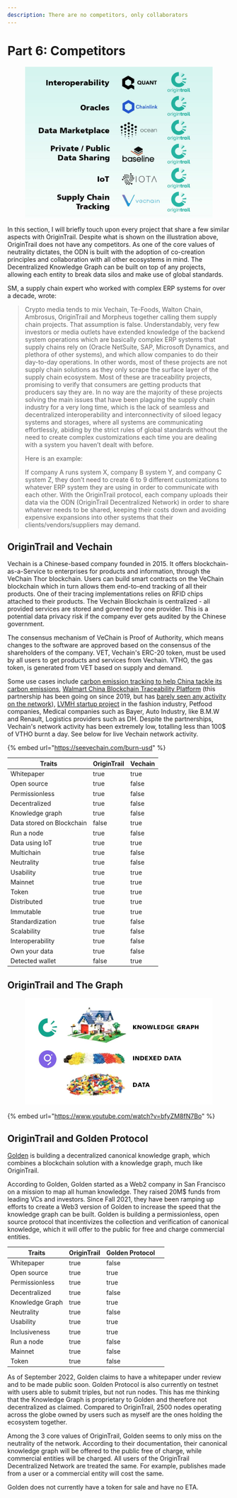 ```yaml
---
description: There are no competitors, only collaborators
---
```


# Part 6: Competitors

<figure><img src="../.gitbook/assets/OTvsothers.jpg" alt=""><figcaption></figcaption></figure>

In this section, I will briefly touch upon every project that share a few similar aspects with OriginTrail. Despite what is shown on the illustration above, OriginTrail does not have any competitors. As one of the core values of neutrality dictates, the ODN is built with the adoption of co-creation principles and collaboration with all other ecosystems in mind. The Decentralized Knowledge Graph can be built on top of any projects, allowing each entity to break data silos and make use of global standards.&#x20;

SM, a supply chain expert who worked with complex ERP systems for over a decade, wrote:

> Crypto media tends to mix Vechain, Te-Foods, Walton Chain, Ambrosus, OriginTrail and Morpheus together calling them supply chain projects. That assumption is false. Understandably, very few investors or media outlets have extended knowledge of the backend system operations which are basically complex ERP systems that supply chains rely on (Oracle NetSuite, SAP, Microsoft Dynamics, and plethora of other systems), and which allow companies to do their day-to-day operations. In other words, most of these projects are not supply chain solutions as they only scrape the surface layer of the supply chain ecosystem. Most of these are traceability projects, promising to verify that consumers are getting products that producers say they are. In no way are the majority of these projects solving the main issues that have been plaguing the supply chain industry for a very long time, which is the lack of seamless and decentralized interoperability and interconnectivity of siloed legacy systems and storages, where all systems are communicating effortlessly, abiding by the strict rules of global standards without the need to create complex customizations each time you are dealing with a system you haven’t dealt with before.&#x20;
>
> Here is an example:
>
> If company A runs system X, company B system Y, and company C system Z, they don’t need to create 6 to 9 different customizations to whatever ERP system they are using in order to communicate with each other. With the OriginTrail protocol, each company uploads their data via the ODN (OriginTrail Decentralized Network) in order to share whatever needs to be shared, keeping their costs down and avoiding expensive expansions into other systems that their clients/vendors/suppliers may demand.

## OriginTrail and Vechain

Vechain is a Chinese-based company founded in 2015. It offers blockchain-as-a-Service to enterprises for products and information, through the VeChain Thor blockchain. Users can build smart contracts on the VeChain blockchain which in turn allows them end-to-end tracking of all their products. One of their tracing implementations relies on RFID chips attached to their products. The Vechain Blockchain is centralized - all provided services are stored and governed by one provider. This is a potential data privacy risk if the company ever gets audited by the Chinese government.

The consensus mechanism of VeChain is Proof of Authority, which means changes to the software are approved based on the consensus of the shareholders of the company. VET, Vechain's ERC-20 token, must be used by all users to get products and services from Vechain. VTHO, the gas token, is generated from VET based on supply and demand.&#x20;

Some use cases include [carbon emission tracking to help China tackle its carbon emissions](https://saasindustry.com/news/vechain-creates-saas-products-for-chinas-digital-carbon-emissions-market), [Walmart China Blockchain Traceability Platform](https://cointelegraph.com/news/walmart-china-subsidiary-teams-up-with-vechain-to-trace-food-products) (this partnership has been going on since 2019, but has [barely seen any activity on the network](https://seevechain.com/burn-usd)), [LVMH startup project](https://lamaisondesstartups.lvmh.com/startup/vechain/) in the fashion industry, Petfood companies, Medical companies such as Bayer, Auto Industry, like B.M.W and Renault, Logistics providers such as DH. Despite the partnerships, Vechain's network activity has been extremely low, totalling less than 100$ of VTHO burnt a day. See below for live Vechain network activity.&#x20;

{% embed url="https://seevechain.com/burn-usd" %}

<table><thead><tr><th>Traits</th><th data-type="checkbox">OriginTrail</th><th data-type="checkbox">Vechain</th></tr></thead><tbody><tr><td>Whitepaper</td><td>true</td><td>true</td></tr><tr><td>Open source</td><td>true</td><td>false</td></tr><tr><td>Permissionless</td><td>true</td><td>false</td></tr><tr><td>Decentralized</td><td>true</td><td>false</td></tr><tr><td>Knowledge graph</td><td>true</td><td>false</td></tr><tr><td>Data stored on Blockchain</td><td>false</td><td>true</td></tr><tr><td>Run a node</td><td>true</td><td>false</td></tr><tr><td>Data using IoT</td><td>true</td><td>true</td></tr><tr><td>Multichain</td><td>true</td><td>false</td></tr><tr><td>Neutrality</td><td>true</td><td>false</td></tr><tr><td>Usability</td><td>true</td><td>true</td></tr><tr><td>Mainnet</td><td>true</td><td>true</td></tr><tr><td>Token</td><td>true</td><td>true</td></tr><tr><td>Distributed</td><td>true</td><td>true</td></tr><tr><td>Immutable</td><td>true</td><td>true</td></tr><tr><td>Standardization</td><td>true</td><td>false</td></tr><tr><td>Scalability</td><td>true</td><td>false</td></tr><tr><td>Interoperability</td><td>true</td><td>false</td></tr><tr><td>Own your data</td><td>true</td><td>false</td></tr><tr><td>Detected wallet</td><td>false</td><td>true</td></tr></tbody></table>

## OriginTrail and The Graph

<figure><img src="../.gitbook/assets/KnowledgeGraph.jpg" alt=""><figcaption></figcaption></figure>

{% embed url="https://www.youtube.com/watch?v=bfyZM8fN7Bo" %}

## OriginTrail and Golden Protocol

[Golden](https://golden.xyz/) is building a decentralized canonical knowledge graph, which combines a blockchain solution with a knowledge graph, much like OriginTrail.&#x20;

According to Golden, Golden started as a Web2 company in San Francisco on a mission to map all human knowledge. They raised 20M$ funds from leading VCs and investors. Since Fall 2021, they have been ramping up efforts to create a Web3 version of Golden to increase the speed that the knowledge graph can be built. Golden is building a permissionless, open source protocol that incentivizes the collection and verification of canonical knowledge, which it will offer to the public for free and charge commercial entities.

<table><thead><tr><th>Traits</th><th data-type="checkbox">OriginTrail</th><th data-type="checkbox">Golden Protocol</th><th data-hidden></th></tr></thead><tbody><tr><td>Whitepaper</td><td>true</td><td>false</td><td></td></tr><tr><td>Open source</td><td>true</td><td>true</td><td></td></tr><tr><td>Permissionless</td><td>true</td><td>true</td><td></td></tr><tr><td>Decentralized</td><td>true</td><td>false</td><td></td></tr><tr><td>Knowledge Graph</td><td>true</td><td>true</td><td></td></tr><tr><td>Neutrality</td><td>true</td><td>false</td><td></td></tr><tr><td>Usability</td><td>true</td><td>true</td><td></td></tr><tr><td>Inclusiveness</td><td>true</td><td>true</td><td></td></tr><tr><td>Run a node</td><td>true</td><td>false</td><td></td></tr><tr><td>Mainnet</td><td>true</td><td>false</td><td></td></tr><tr><td>Token</td><td>true</td><td>false</td><td></td></tr></tbody></table>

As of September 2022, Golden claims to have a whitepaper under review and to be made public soon. Golden Protocol is also currently on testnet with users able to submit triples, but not run nodes. This has me thinking that the Knowledge Graph is proprietary to Golden and therefore not decentralized as claimed. Compared to OriginTrail, 2500 nodes operating across the globe owned by users such as myself are the ones holding the ecosystem together.&#x20;

Among the 3 core values of OriginTrail, Golden seems to only miss on the neutrality of the network. According to their documentation, their canonical knowledge graph will be offered to the public free of charge, while commercial entities will be charged. All users of the OriginTrail Decentralized Network are treated the same. For example, publishes made from a user or a commercial entity will cost the same.&#x20;

Golden does not currently have a token for sale and have no ETA.&#x20;
